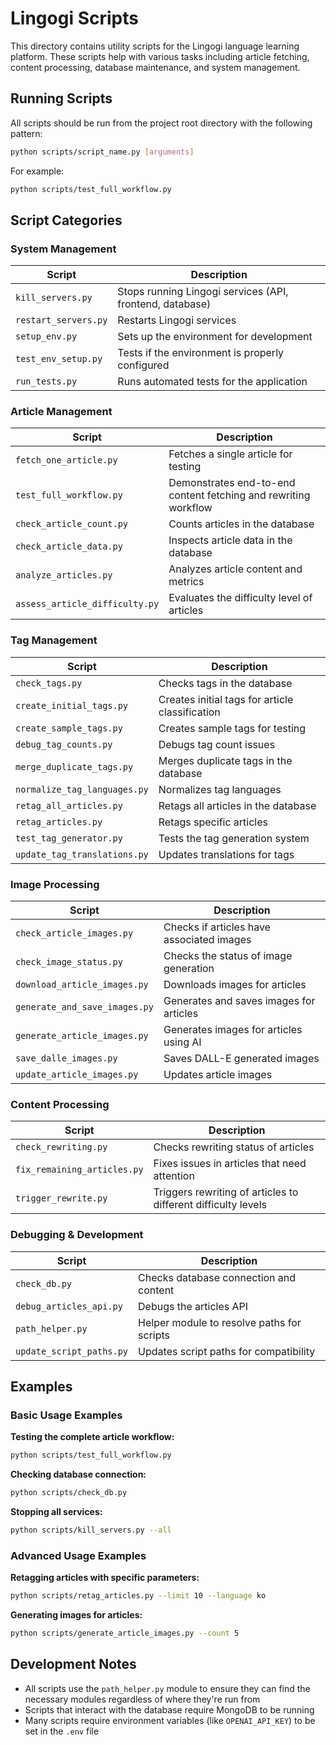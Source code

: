 # Lingogi Scripts

This directory contains utility scripts for the Lingogi language learning platform. These scripts help with various tasks including article fetching, content processing, database maintenance, and system management.

## Running Scripts

All scripts should be run from the project root directory with the following pattern:

```bash
python scripts/script_name.py [arguments]
```

For example:
```bash
python scripts/test_full_workflow.py
```

## Script Categories

### System Management

| Script | Description |
|--------|-------------|
| `kill_servers.py` | Stops running Lingogi services (API, frontend, database) |
| `restart_servers.py` | Restarts Lingogi services |
| `setup_env.py` | Sets up the environment for development |
| `test_env_setup.py` | Tests if the environment is properly configured |
| `run_tests.py` | Runs automated tests for the application |

### Article Management

| Script | Description |
|--------|-------------|
| `fetch_one_article.py` | Fetches a single article for testing |
| `test_full_workflow.py` | Demonstrates end-to-end content fetching and rewriting workflow |
| `check_article_count.py` | Counts articles in the database |
| `check_article_data.py` | Inspects article data in the database |
| `analyze_articles.py` | Analyzes article content and metrics |
| `assess_article_difficulty.py` | Evaluates the difficulty level of articles |

### Tag Management

| Script | Description |
|--------|-------------|
| `check_tags.py` | Checks tags in the database |
| `create_initial_tags.py` | Creates initial tags for article classification |
| `create_sample_tags.py` | Creates sample tags for testing |
| `debug_tag_counts.py` | Debugs tag count issues |
| `merge_duplicate_tags.py` | Merges duplicate tags in the database |
| `normalize_tag_languages.py` | Normalizes tag languages |
| `retag_all_articles.py` | Retags all articles in the database |
| `retag_articles.py` | Retags specific articles |
| `test_tag_generator.py` | Tests the tag generation system |
| `update_tag_translations.py` | Updates translations for tags |

### Image Processing

| Script | Description |
|--------|-------------|
| `check_article_images.py` | Checks if articles have associated images |
| `check_image_status.py` | Checks the status of image generation |
| `download_article_images.py` | Downloads images for articles |
| `generate_and_save_images.py` | Generates and saves images for articles |
| `generate_article_images.py` | Generates images for articles using AI |
| `save_dalle_images.py` | Saves DALL-E generated images |
| `update_article_images.py` | Updates article images |

### Content Processing

| Script | Description |
|--------|-------------|
| `check_rewriting.py` | Checks rewriting status of articles |
| `fix_remaining_articles.py` | Fixes issues in articles that need attention |
| `trigger_rewrite.py` | Triggers rewriting of articles to different difficulty levels |

### Debugging & Development

| Script | Description |
|--------|-------------|
| `check_db.py` | Checks database connection and content |
| `debug_articles_api.py` | Debugs the articles API |
| `path_helper.py` | Helper module to resolve paths for scripts |
| `update_script_paths.py` | Updates script paths for compatibility |

## Examples

### Basic Usage Examples

**Testing the complete article workflow:**
```bash
python scripts/test_full_workflow.py
```

**Checking database connection:**
```bash
python scripts/check_db.py
```

**Stopping all services:**
```bash
python scripts/kill_servers.py --all
```

### Advanced Usage Examples

**Retagging articles with specific parameters:**
```bash
python scripts/retag_articles.py --limit 10 --language ko
```

**Generating images for articles:**
```bash
python scripts/generate_article_images.py --count 5
```

## Development Notes

- All scripts use the `path_helper.py` module to ensure they can find the necessary modules regardless of where they're run from
- Scripts that interact with the database require MongoDB to be running
- Many scripts require environment variables (like `OPENAI_API_KEY`) to be set in the `.env` file
